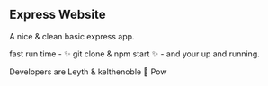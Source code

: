 ## Express Website

A nice & clean basic express app.

fast run time - 
:sparkles: git clone & npm start :sparkles: - and your up and running. 



 Developers are Leyth & kelthenoble 💢 Pow
